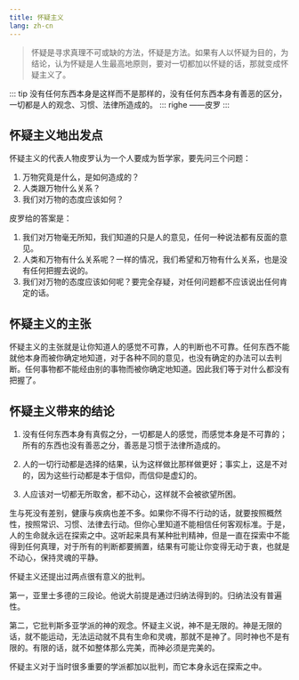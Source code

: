 ```yaml
---
title: 怀疑主义
lang: zh-cn
---
```


> 怀疑是寻求真理不可或缺的方法，怀疑是方法。如果有人以怀疑为目的，为结论，认为怀疑是人生最高地原则，要对一切都加以怀疑的话，那就变成怀疑主义了。

::: tip
没有任何东西本身是这样而不是那样的，没有任何东西本身有善恶的区分，一切都是人的观念、习惯、法律所造成的。
::: righe
——皮罗
:::

## 怀疑主义地出发点

怀疑主义的代表人物皮罗认为一个人要成为哲学家，要先问三个问题：  
1. 万物究竟是什么，是如何造成的？
2. 人类跟万物什么关系？
3. 我们对万物的态度应该如何？  

皮罗给的答案是：  
1. 我们对万物毫无所知，我们知道的只是人的意见，任何一种说法都有反面的意见。
2. 人类和万物有什么关系呢？一样的情况，我们希望和万物有什么关系，也是没有任何把握去说的。
3. 我们对万物的态度应该如何呢？要完全存疑，对任何问题都不应该说出任何肯定的话。

## 怀疑主义的主张

怀疑主义的主张就是让你知道人的感觉不可靠，人的判断也不可靠。任何东西不能就他本身而被你确定地知道，对于各种不同的意见，也没有确定的办法可以去判断。任何事物都不能经由别的事物而被你确定地知道。因此我们等于对什么都没有把握了。

## 怀疑主义带来的结论

1. 没有任何东西本身有真假之分，一切都是人的感觉，而感觉本身是不可靠的；所有的东西也没有善恶之分，善恶是习惯于法律所造成的。

2. 人的一切行动都是选择的结果，认为这样做比那样做更好；事实上，这是不对的，因为这些行动都是本于信仰，而信仰是虚幻的。

3. 人应该对一切都无所取舍，都不动心，这样就不会被欲望所困。

生与死没有差别，健康与疾病也差不多。如果你不得不行动的话，就要按照概然性，按照常识、习惯、法律去行动。但你心里知道不能相信任何客观标准。于是，人的生命就永远在探索之中。这听起来具有某种批判精神，但是一直在探索中不能得到任何真理，对于所有的判断都要搁置，结果有可能让你变得无动于衷，也就是不动心，保持灵魂的平静。

怀疑主义还提出过两点很有意义的批判。

第一，亚里士多德的三段论。他说大前提是通过归纳法得到的。归纳法没有普遍性。  

第二，它批判斯多亚学派的神的观念。怀疑主义说，神不是无限的。神是无限的话，就不能运动，无法运动就不具有生命和灵魂，那就不是神了。同时神也不是有限的。有限的话，就不如整体那么完美，而神必须是完美的。

怀疑主义对于当时很多重要的学派都加以批判，而它本身永远在探索之中。
